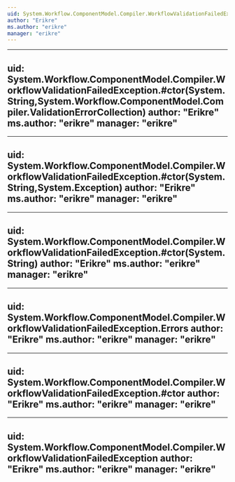 ```yaml
---
uid: System.Workflow.ComponentModel.Compiler.WorkflowValidationFailedException.GetObjectData(System.Runtime.Serialization.SerializationInfo,System.Runtime.Serialization.StreamingContext)
author: "Erikre"
ms.author: "erikre"
manager: "erikre"
---
```


---
uid: System.Workflow.ComponentModel.Compiler.WorkflowValidationFailedException.#ctor(System.String,System.Workflow.ComponentModel.Compiler.ValidationErrorCollection)
author: "Erikre"
ms.author: "erikre"
manager: "erikre"
---

---
uid: System.Workflow.ComponentModel.Compiler.WorkflowValidationFailedException.#ctor(System.String,System.Exception)
author: "Erikre"
ms.author: "erikre"
manager: "erikre"
---

---
uid: System.Workflow.ComponentModel.Compiler.WorkflowValidationFailedException.#ctor(System.String)
author: "Erikre"
ms.author: "erikre"
manager: "erikre"
---

---
uid: System.Workflow.ComponentModel.Compiler.WorkflowValidationFailedException.Errors
author: "Erikre"
ms.author: "erikre"
manager: "erikre"
---

---
uid: System.Workflow.ComponentModel.Compiler.WorkflowValidationFailedException.#ctor
author: "Erikre"
ms.author: "erikre"
manager: "erikre"
---

---
uid: System.Workflow.ComponentModel.Compiler.WorkflowValidationFailedException
author: "Erikre"
ms.author: "erikre"
manager: "erikre"
---
